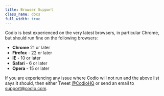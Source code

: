 ```yaml
---
title: Browser Support
class_name: docs
full_width: true
---
```


Codio is best experienced on the very latest browsers, in particular Chrome, but should run fine on the following browsers:

- **Chrome** 21 or later
- **Firefox** - 22 or later
- **IE** - 10 or later
- **Safari** - 6 or later
- **Opera** - 15 or later


If you are experiencing any issue where Codio will not run and the above list says it should, then either Tweet [@CodioHQ](https://twitter.com/codiohq) or send an email to support@codio.com.

